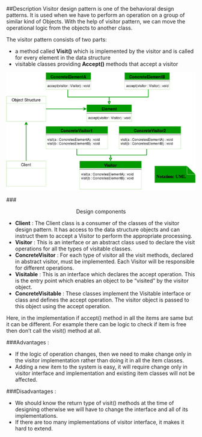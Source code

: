 ##Description
Visitor design pattern is one of the behavioral design patterns. It is used when we have to perform an operation on a group of similar kind of Objects. With the help of visitor pattern, we can move the operational logic from the objects to another class.

The visitor pattern consists of two parts:

* a method called **Visit()** which is implemented by the visitor and is called for every element in the data structure
* visitable classes providing **Accept()** methods that accept a visitor

![UML Diagram](assets/Visitor-Design-Pattern-Diagram.png)

###<center>Design components</center>

* **Client** : The Client class is a consumer of the classes of the visitor design pattern. It has access to the data structure objects and can instruct them to accept a Visitor to perform the appropriate processing.
* **Visitor** : This is an interface or an abstract class used to declare the visit operations for all the types of visitable classes.
* **ConcreteVisitor** : For each type of visitor all the visit methods, declared in abstract visitor, must be implemented. Each Visitor will be responsible for different operations.
* **Visitable** : This is an interface which declares the accept operation. This is the entry point which enables an object to be “visited” by the visitor object.
* **ConcreteVisitable** : These classes implement the Visitable interface or class and defines the accept operation. The visitor object is passed to this object using the accept operation.

Here, in the implementation if accept() method in all the items are same but it can be different. For example there can be logic to check if item is free then don’t call the visit() method at all.

###Advantages :
* If the logic of operation changes, then we need to make change only in the visitor implementation rather than doing it in all the item classes.
* Adding a new item to the system is easy, it will require change only in visitor interface and implementation and existing item classes will not be affected.

###Disadvantages :
* We should know the return type of visit() methods at the time of designing otherwise we will have to change the interface and all of its implementations.
* If there are too many implementations of visitor interface, it makes it hard to extend.
